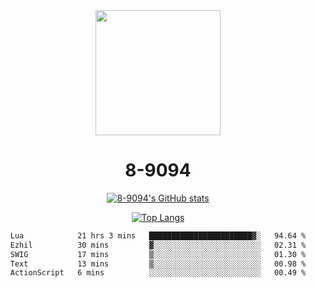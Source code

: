 <div align="center">
  <img src="[https://avatars.githubusercontent.com/u/73003857?v=4](https://cdn.discordapp.com/attachments/1022673925198577677/1105917345601433670/9094.png)" width="200px"/>
  <h1>8-9094</h1>

[![8-9094's GitHub stats](https://github-readme-stats.vercel.app/api?username=8-9094&show_icons=true&theme=synthwave)](https://github.com/anuraghazra/github-readme-stats)

[![Top Langs](https://github-readme-stats.vercel.app/api/top-langs/?username=8-9094&layout=compact&theme=synthwave)](https://github.com/Wrath-cyber/github-readme-stats)
 
<!--START_SECTION:waka-->

```txt
Lua            21 hrs 3 mins   ███████████████████████▓░   94.64 %
Ezhil          30 mins         ▓░░░░░░░░░░░░░░░░░░░░░░░░   02.31 %
SWIG           17 mins         ▒░░░░░░░░░░░░░░░░░░░░░░░░   01.30 %
Text           13 mins         ▒░░░░░░░░░░░░░░░░░░░░░░░░   00.98 %
ActionScript   6 mins          ░░░░░░░░░░░░░░░░░░░░░░░░░   00.49 %
```

<!--END_SECTION:waka-->
